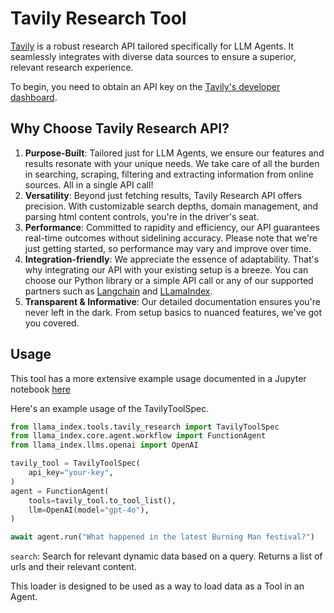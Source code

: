 # Tavily Research Tool

[Tavily](https://app.tavily.com/) is a robust research API tailored specifically for LLM Agents. It seamlessly integrates with diverse data sources to ensure a superior, relevant research experience.

To begin, you need to obtain an API key on the [Tavily's developer dashboard](https://app.tavily.com/).

## Why Choose Tavily Research API?

1. **Purpose-Built**: Tailored just for LLM Agents, we ensure our features and results resonate with your unique needs. We take care of all the burden in searching, scraping, filtering and extracting information from online sources. All in a single API call!
2. **Versatility**: Beyond just fetching results, Tavily Research API offers precision. With customizable search depths, domain management, and parsing html content controls, you're in the driver's seat.
3. **Performance**: Committed to rapidity and efficiency, our API guarantees real-time outcomes without sidelining accuracy. Please note that we're just getting started, so performance may vary and improve over time.
4. **Integration-friendly**: We appreciate the essence of adaptability. That's why integrating our API with your existing setup is a breeze. You can choose our Python library or a simple API call or any of our supported partners such as [Langchain](https://python.langchain.com/docs/integrations/tools/tavily_search) and [LLamaIndex](https://llamahub.ai/l/tools-tavily).
5. **Transparent & Informative**: Our detailed documentation ensures you're never left in the dark. From setup basics to nuanced features, we've got you covered.

## Usage

This tool has a more extensive example usage documented in a Jupyter notebook [here](https://github.com/run-llama/llama_index/blob/main/llama-index-integrations/tools/llama-index-tools-tavily-research/examples/tavily.ipynb)

Here's an example usage of the TavilyToolSpec.

```python
from llama_index.tools.tavily_research import TavilyToolSpec
from llama_index.core.agent.workflow import FunctionAgent
from llama_index.llms.openai import OpenAI

tavily_tool = TavilyToolSpec(
    api_key="your-key",
)
agent = FunctionAgent(
    tools=tavily_tool.to_tool_list(),
    llm=OpenAI(model="gpt-4o"),
)

await agent.run("What happened in the latest Burning Man festival?")
```

`search`: Search for relevant dynamic data based on a query. Returns a list of urls and their relevant content.

This loader is designed to be used as a way to load data as a Tool in an Agent.
